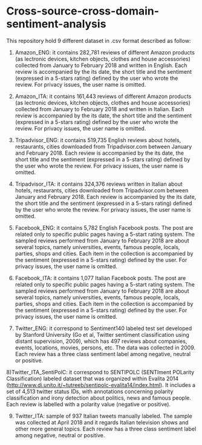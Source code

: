# Cross-source-cross-domain-sentiment-analysis

This repository hold 9 different dataset in .csv format described as follow:

1) Amazon_ENG: it contains 282,781 reviews of different Amazon products (as lectronic devices, kitchen objects, clothes and house accessories) collected from January to February 2018 and written in English. Each review is accompanied by the its date, the short title and the sentiment (expressed in a 5-stars rating) defined by the user who wrote the review. For privacy issues, the user name is omitted. 

2) Amazon_ITA: it contains 161,443 reviews of different Amazon products (as lectronic devices, kitchen objects, clothes and house accessories) collected from January to February 2018 and written in Italian. Each review is accompanied by the its date, the short title and the sentiment (expressed in a 5-stars rating) defined by the user who wrote the review. For privacy issues, the user name is omitted. 

3) Tripadvisor_ENG: it contains 519,735 English reviews about hotels, restaurants, cities downloaded from Tripadvisor.com between January and February 2018. Each review is accompanied by the its date, the short title and the sentiment (expressed in a 5-stars rating) defined by the user who wrote the review. For privacy issues, the user name is omitted. 

4) Tripadvisor_ITA: it contains 324,376 reviews written in Italian about hotels, restaurants, cities downloaded from Tripadvisor.com between January and February 2018. Each review is accompanied by the its date, the short title and the sentiment (expressed in a 5-stars rating) defined by the user who wrote the review. For privacy issues, the user name is omitted. 

5) Facebook_ENG: it contains 5,782 English Facebook posts. The post are related only to specific public pages having a 5-start rating system. The sampled reviews performed from January to February 2018 are about several topics, namely universities, events, famous people, locals, parties, shops and cities.  Each item in the collection is accompanied by the sentiment (expressed in a 5-stars rating) defined by the user. For privacy issues, the user name is omitted. 

6) Facebook_ITA: it contains 1,077 Italian Facebook posts. The post are related only to specific public pages having a 5-start rating system. The sampled reviews performed from January to February 2018 are about several topics, namely universities, events, famous people, locals, parties, shops and cities.  Each item in the collection is accompanied by the sentiment (expressed in a 5-stars rating) defined by the user. For privacy issues, the user name is omitted. 

7) Twitter_ENG: it correspond to Sentiment140 labeled test set developed by Stanford University (Go et al, Twitter sentiment classification using distant supervision, 2009), which has 497 reviews about companies, events, locations, movies, persons, etc. The data was collected in 2009. Each review has a three class sentiment label among negative, neutral or positive. 

8)Twitter_ITA_SentiPolC: it correspond to SENTIPOLC (SENTIment POLarity Classification) labeled dataset that was organized within Evalita 2014 (http://www.di.unito.it/~tutreeb/sentipolc-evalita14/index.html). It includes a set of 4,513 twitter status IDs, with annotations concerning polarity classification and irony detection about politics, news and famous people. Each review is labelled with a polarity value (negative or positive).

9) Twitter_ITA: sample of 937 Italian tweets manually labeled. The sample was collected at April 2018 and it regards Italian television shows and other more general topics. Each review has a three class sentiment label among negative, neutral or positive. 
